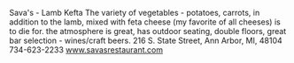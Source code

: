Sava's - Lamb Kefta
The variety of vegetables - potatoes, carrots, in addition to the lamb, mixed with feta cheese (my favorite of all cheeses) is to die for. the atmosphere is great, has outdoor seating, double floors, great bar selection - wines/craft beers.
216 S. State Street, Ann Arbor, MI, 48104
734-623-2233
www.savasrestaurant.com
